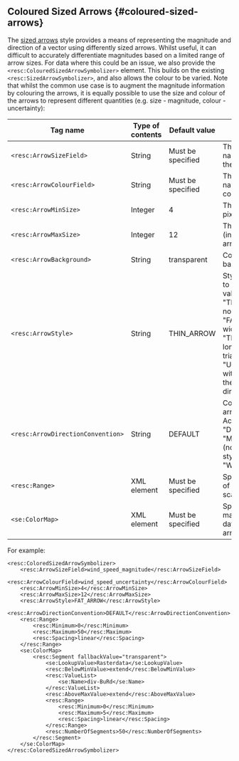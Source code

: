 ## Coloured Sized Arrows {#coloured-sized-arrows}

The [sized arrows](sized_arrows.md) style provides a means of representing the magnitude and direction of a vector using differently sized arrows.  Whilst useful, it can difficult to accurately differentiate magnitudes based on a limited range of arrow sizes.  For data where this could be an issue, we also provide the `<resc:ColouredSizedArrowSymbolizer>` element.  This builds on the existing `<resc:SizedArrowSymbolizer>`, and also allows the colour to be varied.  Note that whilst the common use case is to augment the magnitude information by colouring the arrows, it is equally possible to use the size and colour of the arrows to represent different quantities (e.g. size - magnitude, colour - uncertainty):

| Tag name | Type of contents | Default value | Description |
| --- | --- | --- | --- |
| `<resc:ArrowSizeField>` | String | Must be specified | The data layer named used to scale the arrows |
| `<resc:ArrowColourField>` | String | Must be specified | The data layer named used to colour the arrows |
| `<resc:ArrowMinSize>` | Integer | 4 | The minimum size (in pixels) of the arrows |
| `<resc:ArrowMaxSize>` | Integer | 12 | The maximum size (in pixels) of the arrows |
| `<resc:ArrowBackground>` | String | transparent | Colour of the background |
| `<resc:ArrowStyle>` | String | THIN_ARROW | Style of the arrows to plot.  Accepts the values "THIN_ARROW" (a normal arrow), "FAT_ARROW" (a wider version), "TRI_ARROW" (a long isosceles triangle), "UPSTREAM" (dots with a line pointing in the desired direction) |
| `<resc:ArrowDirectionConvention>` | String | DEFAULT | Convention for the arrows direction. Accepts the values "DEFAULT", "METEOROLOGICAL" (not supported for styles "UPSTREAM", "WIND_BARBS") |
| `<resc:Range>` | XML element | Must be specified | Specifies the range of the data used to scale the arrows |
| `<se:ColorMap>` | XML element | Must be specified | Specifies the colour mapping between data values and arrow colour |

For example:

```
<resc:ColoredSizedArrowSymbolizer>
    <resc:ArrowSizeField>wind_speed_magnitude</resc:ArrowSizeField>
    <resc:ArrowColourField>wind_speed_uncertainty</resc:ArrowColourField>
    <resc:ArrowMinSize>4</resc:ArrowMinSize>
    <resc:ArrowMaxSize>12</resc:ArrowMaxSize>
    <resc:ArrowStyle>FAT_ARROW</resc:ArrowStyle>
    <resc:ArrowDirectionConvention>DEFAULT</resc:ArrowDirectionConvention>
    <resc:Range>
        <resc:Minimum>0</resc:Minimum>
        <resc:Maximum>50</resc:Maximum>
        <resc:Spacing>linear</resc:Spacing>
    </resc:Range>
    <se:ColorMap>
        <resc:Segment fallbackValue="transparent">
            <se:LookupValue>Rasterdata</se:LookupValue>
            <resc:BelowMinValue>extend</resc:BelowMinValue>
            <resc:ValueList>
                <se:Name>div-BuRd</se:Name>
            </resc:ValueList>
            <resc:AboveMaxValue>extend</resc:AboveMaxValue>
            <resc:Range>
                <resc:Minimum>0</resc:Minimum>
                <resc:Maximum>5</resc:Maximum>
                <resc:Spacing>linear</resc:Spacing>
            </resc:Range>
            <resc:NumberOfSegments>50</resc:NumberOfSegments>
        </resc:Segment>
    </se:ColorMap>
</resc:ColoredSizedArrowSymbolizer>
```